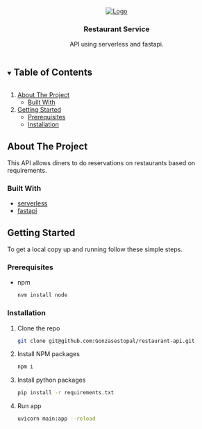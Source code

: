 <br />
<p align="center">
  <a href="https://github.com/gonzasestopal/lambda-integrations/serverless-fast">
    <img src="https://fastapi.tiangolo.com/img/logo-margin/logo-teal.png" alt="Logo">
  </a>

  <h3 align="center">Restaurant Service</h3>

  <p align="center">
    API using serverless and fastapi.
    <br />
  </p>
</p>



<!-- TABLE OF CONTENTS -->
<details open="open">
  <summary><h2 style="display: inline-block">Table of Contents</h2></summary>
  <ol>
    <li>
      <a href="#about-the-project">About The Project</a>
      <ul>
        <li><a href="#built-with">Built With</a></li>
      </ul>
    </li>
    <li>
      <a href="#getting-started">Getting Started</a>
      <ul>
        <li><a href="#prerequisites">Prerequisites</a></li>
        <li><a href="#installation">Installation</a></li>
      </ul>
    </li>
  </ol>
</details>



<!-- ABOUT THE PROJECT -->
## About The Project

This API allows diners to do reservations on restaurants based on requirements.


### Built With

* [serverless](https://www.serverless.com/)
* [fastapi](https://fastapi.tiangolo.com/)



<!-- GETTING STARTED -->
## Getting Started

To get a local copy up and running follow these simple steps.

### Prerequisites

* npm
  ```sh
  nvm install node
  ```

### Installation

1. Clone the repo
   ```sh
   git clone git@github.com:Gonzasestopal/restaurant-api.git
   ```
2. Install NPM packages
   ```sh
   npm i
   ```

3. Install python packages
   ```sh
   pip install -r requirements.txt
   ```

4. Run app
    ```sh
    uvicorn main:app --reload
    ```
